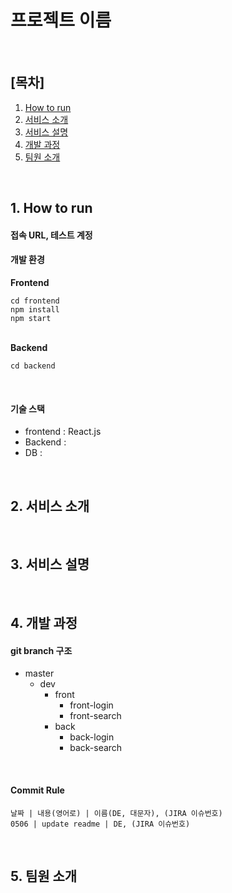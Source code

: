 <h1>프로젝트 이름</h1>

<br/>

<h2>[목차]</h2>

1. [How to run](#1.-how-to-run)
2. [서비스 소개](#2.-서비스-소개)
3. [서비스 설명](#3.-서비스-설명)
4. [개발 과정](#4.-개발-과정)
5. [팀원 소개](#5.-팀원-소개)

<br/>

## 1. How to run

<h4>접속 URL, 테스트 계정</h4>



<h4>개발 환경</h4>

**Frontend**

```
cd frontend
npm install
npm start
```

<br/>**Backend**

```
cd backend
```

<br/>

<h4>기술 스택</h4>

* frontend : React.js
* Backend :
* DB : 

<br/>

<h2>2. 서비스 소개</h2>

<br/>

<h2>3. 서비스 설명</h2>

<br/>

<h2>4. 개발 과정</h2>

<h4>git branch 구조</h4>

* master
  * dev
    * front
      * front-login
      * front-search
    * back
      * back-login
      * back-search

<br/>

<h4>Commit Rule</h4>

```
날짜 | 내용(영어로) | 이름(DE, 대문자), (JIRA 이슈번호)
0506 | update readme | DE, (JIRA 이슈번호)
```

<br/>

<h2>5. 팀원 소개</h2>

<br/>